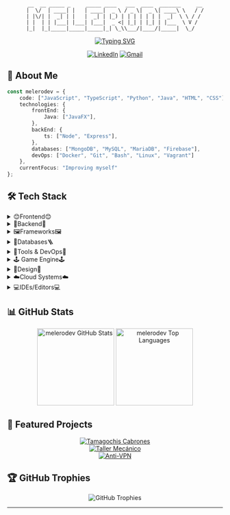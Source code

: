 <div align="center">
  <div align="center">
    
   ``` 
  __  __ _____ _     _____ ____   ___  ____  _______     __
 |  \/  | ____| |   | ____|  _ \ / _ \|  _ \| ____\ \   / /
 | |\/| |  _| | |   |  _| | |_) | | | | | | |  _|  \ \ / / 
 | |  | | |___| |___| |___|  _ <| |_| | |_| | |___  \ V /  
 |_|  |_|_____|_____|_____|_| \_\\___/|____/|_____|  \_/   
   ```

  </div>                                                             
                                            
  
  [![Typing SVG](https://readme-typing-svg.herokuapp.com?font=Fira+Code&pause=1000&color=00F7C3&center=true&vCenter=true&random=false&width=435&lines=Full-Stack+Developer🐧;Web+Design✏️)](https://git.io/typing-svg)
  
  <p align="center">
    <a href="https://www.linkedin.com/in/alejandro-melero-zhohal-85392a302/?originalSubdomain=es"><img src="https://img.shields.io/badge/LinkedIn-0077B5?style=for-the-badge&logo=linkedin&logoColor=white" alt="LinkedIn"/></a>
    <a href="mailto:melero.developer@gmail.com
"><img src="https://img.shields.io/badge/Gmail-D14836?style=for-the-badge&logo=gmail&logoColor=white" alt="Gmail"/></a>
  </p>
</div>

## 🚀 About Me

```typescript
const melerodev = {
    code: ["JavaScript", "TypeScript", "Python", "Java", "HTML", "CSS"],
    technologies: {
        frontEnd: {
            Java: ["JavaFX"],
        },
        backEnd: {
            ts: ["Node", "Express"],
        },
        databases: ["MongoDB", "MySQL", "MariaDB", "Firebase"],
        devOps: ["Docker", "Git", "Bash", "Linux", "Vagrant"]
    },
    currentFocus: "Improving myself"
};
```

## 🛠️ Tech Stack

<details>
<summary>😊Frontend😊</summary>

![Angular](https://img.shields.io/badge/Angular-20232A?style=for-the-badge&logo=angular&logoColor=61DAFB)  
![React](https://img.shields.io/badge/React-20232A?style=for-the-badge&logo=react&logoColor=61DAFB)  
![JavaScript](https://img.shields.io/badge/JavaScript-F7DF1E?style=for-the-badge&logo=javascript&logoColor=black)  
![TypeScript](https://img.shields.io/badge/TypeScript-007ACC?style=for-the-badge&logo=typescript&logoColor=white)  
![HTML5](https://img.shields.io/badge/HTML5-E34F26?style=for-the-badge&logo=html5&logoColor=white)  
![CSS3](https://img.shields.io/badge/CSS3-1572B6?style=for-the-badge&logo=css3&logoColor=white)  
![JavaFX](https://img.shields.io/badge/javafx-%23FF0000.svg?style=for-the-badge&logo=javafx&logoColor=white)  

</details>

<details>
<summary>🚪Backend🚪</summary>

![NodeJS](https://img.shields.io/badge/Node.js-43853D?style=for-the-badge&logo=node.js&logoColor=white)  
![Java](https://img.shields.io/badge/Java-ED8B00?style=for-the-badge&logo=openjdk&logoColor=white)  
![Python](https://img.shields.io/badge/Python-14354C?style=for-the-badge&logo=python&logoColor=white)  
![TypeScript](https://img.shields.io/badge/TypeScript-007ACC?style=for-the-badge&logo=typescript&logoColor=white)  

</details>

<details>
<summary>🖼️Frameworks🖼️</summary>

![Express.js](https://img.shields.io/badge/Express.js-%23404d59.svg?style=for-the-badge&logo=express&logoColor=%2361DAFB)  
![Bootstrap](https://img.shields.io/badge/Bootstrap-7952B3?style=for-the-badge&logo=bootstrap&logoColor=fff)  
![NodeJS](https://img.shields.io/badge/Node.js-6DA55F?style=for-the-badge&logo=node.js&logoColor=white)  

</details>

<details>
<summary>🗿Databases🪜</summary>

![MySQL](https://img.shields.io/badge/MySQL-005C84?style=for-the-badge&logo=mysql&logoColor=white)  
![MariaDB](https://img.shields.io/badge/MariaDB-003545?style=for-the-badge&logo=mariadb&logoColor=white)  
![MongoDB](https://img.shields.io/badge/MongoDB-4EA94B?style=for-the-badge&logo=mongodb&logoColor=white)  
![Firebase](https://img.shields.io/badge/firebase-a08021?style=for-the-badge&logo=firebase&logoColor=ffcd34)  

</details>

<details>
<summary>🔧Tools & DevOps🔧</summary>

![Git](https://img.shields.io/badge/Git-F05032?style=for-the-badge&logo=git&logoColor=white)  
![Docker](https://img.shields.io/badge/Docker-2496ED?style=for-the-badge&logo=docker&logoColor=white)  
![Linux](https://img.shields.io/badge/Linux-FCC624?style=for-the-badge&logo=linux&logoColor=black)  
![Bash](https://img.shields.io/badge/Bash-4EAA25?style=for-the-badge&logo=gnu-bash&logoColor=white)  
![Vagrant](https://img.shields.io/badge/vagrant-%231563FF.svg?style=for-the-badge&logo=vagrant&logoColor=white)  
![Apache](https://img.shields.io/badge/apache-%23D42029.svg?style=for-the-badge&logo=apache&logoColor=white)  
![WordPress](https://img.shields.io/badge/WordPress-%23117AC9.svg?style=for-the-badge&logo=WordPress&logoColor=white)  

</details>

<details>
<summary>🕹️ Game Engine🕹️</summary>

![Unity](https://img.shields.io/badge/Unity-%23000000.svg?style=for-the-badge&logo=unity&logoColor=white)  

</details>

<details>
<summary>🎨Design🎨</summary>

![Blender](https://img.shields.io/badge/Blender-F5792A?style=for-the-badge&logo=blender&logoColor=white)  
![Adobe Illustrator](https://img.shields.io/badge/Adobe%20Illustrator-FF9A00?style=for-the-badge&logo=adobe-illustrator&logoColor=white)  
![Adobe Photoshop](https://img.shields.io/badge/Adobe%20Photoshop-31A8FF?style=for-the-badge&logo=adobe-photoshop&logoColor=white)  
![Adobe Premiere Pro](https://img.shields.io/badge/Adobe%20Premiere%20Pro-9999FF?style=for-the-badge&logo=adobe-premiere-pro&logoColor=white)  
![Filmora](https://img.shields.io/badge/Filmora-16A5A5?style=for-the-badge&logo=filmora&logoColor=white)  

</details>

<details>
<summary>☁️Cloud Systems☁️</summary>

![AWS](https://img.shields.io/badge/AWS-F5792A?style=for-the-badge&logo=amazon-web-services&logoColor=white)  
![Microsoft Azure](https://custom-icon-badges.demolab.com/badge/Microsoft%20Azure-0089D6?style=for-the-badge&logo=msazure&logoColor=white)  

</details>

<details>
<summary>💻IDEs/Editors💻</summary>

![IntelliJ](https://img.shields.io/badge/IntelliJ-5C2D91.svg?style=for-the-badge&logo=intellij-idea&logoColor=white)  
![Notepad++](https://img.shields.io/badge/Notepad++-90E59A.svg?style=for-the-badge&logo=notepad%2b%2b&logoColor=black)  
![Visual Studio](https://custom-icon-badges.demolab.com/badge/Visual%20Studio-5C2D91.svg?style=for-the-badge&logo=visual-studio&logoColor=white)  
![Visual Studio Code](https://custom-icon-badges.demolab.com/badge/Visual%20Studio%20Code-0078d7.svg?style=for-the-badge&logo=vsc&logoColor=white)  

</details>



## 📊 GitHub Stats

<div align="center">
  <img height="180em" src="https://github-readme-stats.vercel.app/api?username=melerodev&show_icons=true&theme=radical" alt="melerodev GitHub Stats"/>
  <img height="180em" src="https://github-readme-stats.vercel.app/api/top-langs/?username=melerodev&layout=compact&theme=radical" alt="melerodev Top Languages"/>
</div>

## 🎯 Featured Projects

<div align="center">

[![Tamagochis Cabrones](https://github-readme-stats.vercel.app/api/pin/?username=melerodev&repo=tamagochis-cabrones&theme=radical)](https://github.com/melerodev/tamagochis-cabrones)  
[![Taller Mecánico](https://github-readme-stats.vercel.app/api/pin/?username=melerodev&repo=TallerMecanico&theme=radical)](https://github.com/melerodev/TallerMecanico)  
[![Anti-VPN](https://github-readme-stats.vercel.app/api/pin/?username=melerodev&repo=Anti-VPN&theme=radical)](https://github.com/melerodev/Anti-VPN)

</div>

## 🏆 GitHub Trophies

<div align="center">
  <img src="https://github-profile-trophy.vercel.app/?username=melerodev&theme=radical&no-frame=false&no-bg=true&margin-w=4" alt="GitHub Trophies"/>
</div>

---

